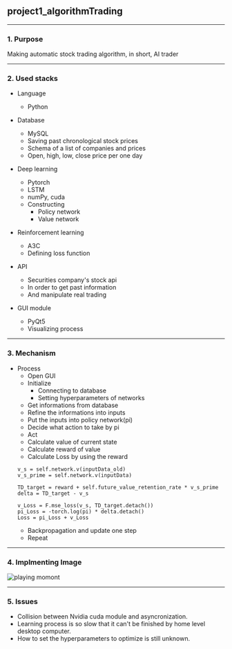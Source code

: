 ## project1_algorithmTrading

--------------
### 1. Purpose
Making automatic stock trading algorithm, in short, AI trader

--------------
### 2. Used stacks
+ Language
  + Python

+ Database
  + MySQL
  + Saving past chronological stock prices
  + Schema of a list of companies and prices
  + Open, high, low, close price per one day

+ Deep learning
  + Pytorch
  + LSTM
  + numPy, cuda
  + Constructing
    + Policy network
    + Value network

+ Reinforcement learning
  + A3C
  + Defining loss function

+ API
  + Securities company's stock api
  + In order to get past information
  + And manipulate real trading

+ GUI module
  + PyQt5
  + Visualizing process

-------------------
### 3. Mechanism
+ Process
  + Open GUI
  + Initialize
    + Connecting to database
    + Setting hyperparameters of networks
  + Get informations from database
  + Refine the informations into inputs
  + Put the inputs into policy network(pi)
  + Decide what action to take by pi
  + Act
  + Calculate value of current state
  + Calculate reward of value
  + Calculate Loss by using the reward
  ```
  v_s = self.network.v(inputData_old)
  v_s_prime = self.network.v(inputData)

  TD_target = reward + self.future_value_retention_rate * v_s_prime
  delta = TD_target - v_s

  v_Loss = F.mse_loss(v_s, TD_target.detach())
  pi_Loss = -torch.log(pi) * delta.detach()
  Loss = pi_Loss + v_Loss  
  ```
  + Backpropagation and update one step
  + Repeat
--------------------------
### 4. Implmenting Image
![playing momont](https://user-images.githubusercontent.com/54647455/207383532-03c553e0-6870-4c8a-9470-9004b78a9f2d.png)


-----------------------
### 5. Issues
+ Collision between Nvidia cuda module and asyncronization.
+ Learning process is so slow that it can't be finished by home level desktop computer.
+ How to set the hyperparameters to optimize is still unknown.

